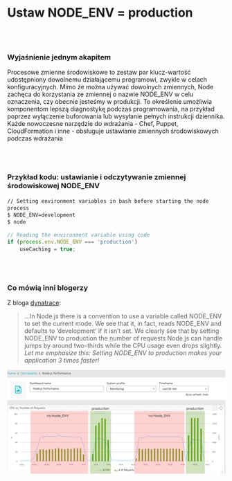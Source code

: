 # Ustaw NODE_ENV = production

<br/><br/>

### Wyjaśnienie jednym akapitem

Procesowe zmienne środowiskowe to zestaw par klucz-wartość udostępniony dowolnemu działającemu programowi, zwykle w celach konfiguracyjnych. Mimo że można używać dowolnych zmiennych, Node zachęca do korzystania ze zmiennej o nazwie NODE_ENV w celu oznaczenia, czy obecnie jesteśmy w produkcji. To określenie umożliwia komponentom lepszą diagnostykę podczas programowania, na przykład poprzez wyłączenie buforowania lub wysyłanie pełnych instrukcji dziennika. Każde nowoczesne narzędzie do wdrażania - Chef, Puppet, CloudFormation i inne - obsługuje ustawianie zmiennych środowiskowych podczas wdrażania

<br/><br/>

### Przykład kodu: ustawianie i odczytywanie zmiennej środowiskowej NODE_ENV

```shell script
// Setting environment variables in bash before starting the node process
$ NODE_ENV=development
$ node
```

```javascript
// Reading the environment variable using code
if (process.env.NODE_ENV === 'production')
    useCaching = true;
```

<br/><br/>

### Co mówią inni blogerzy

Z bloga [dynatrace](https://www.dynatrace.com/blog/the-drastic-effects-of-omitting-node_env-in-your-express-js-applications/):
> ...In Node.js there is a convention to use a variable called NODE_ENV to set the current mode. We see that it, in fact, reads NODE_ENV and defaults to ‘development’ if it isn’t set. We clearly see that by setting NODE_ENV to production the number of requests Node.js can handle jumps by around two-thirds while the CPU usage even drops slightly. *Let me emphasize this: Setting NODE_ENV to production makes your application 3 times faster!*

![NODE_ENV=production](../../assets/images/setnodeenv1.png "NODE_ENV=production")

<br/><br/>
